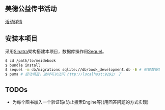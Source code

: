 ## 美德公益传书活动
[活动详情](http://www.jianshu.com/p/5514fe76cff4)

## 安装本项目
采用[Sinatra](www.sinatrarb.com)架构搭建本项目，数据库操作用[Sequel](http://sequel.jeremyevans.net/)。

```bash
$ cd /path/to/meidebook
$ bundle install
$ sequel -m db/migrations sqlite://db/book_development.db -E # 创建数据库
$ puma # 启动项目，这时可以访问 http://localhost:9292/ 了
```

## TODOs
* 为每个图书加入一个验证码(防止搜索Engine等)(用回答问题的方式实现)



